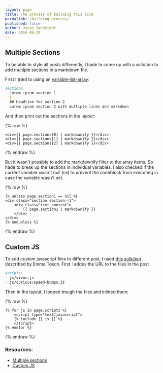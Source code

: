 ```yaml
---
layout: page
title: The process of building this site
permalink: /building-process/
published: false
author: Jonas Sandstedt
date: 2016-06-29
---
```


## Multiple Sections
To be able to style all posts differently, I hade to come up with a sollution to add multiple sections in a markdown file.

First I tried to using an [variable-list-array][multiple-sections]:

```markdown
sections:
- Lorem ipsum section 1.
- |
  ## Headline for section 2
  Lorem ipsum section 2 with multiple lines and markdown
```
And then print out the sections in the layout:

{% raw %}
```liquid
<div>{{ page.sections[0] | markdownify }}</div>
<div>{{ page.sections[1] | markdownify }}</div>
<div>{{ page.sections[2] | markdownify }}</div>
```
{% endraw %}

But it wasn't possible to add the markdownify filter to the array items. So hade to break up the sections in individual variables. I also checked if the current variable wasn't null (nil) to prevent the codeblock from executing in case the variable wasn't set.

{% raw %}
```liquid
{% unless page.section1 == nil %}
<div class="section section--1">
    <div class="text-content">
        {{ page.section1 | markdownify }}
    </div>
</div>
{% endunless %}
```
{% endraw %}

## Custom JS
To add custom javascript files to different post, I used [this sollution][custom-js] described by Emma Tosch. First I addes the URL to the files in the post

```markdown
scripts: 
- js/vivus.js
- js/curious/speed-bumps.js
```

Then in the layout, I looped trough the files and inlined them:

{% raw %}
```liquid
{% for js in page.scripts %}
    <script type="text/javascript">
    {% include {{ js }} %}
    </script>
{% endfor %}
```
{% endraw %}


### Resources:

* [Multiple sections][multiple-sections]
* [Custom JS][custom-js]

[multiple-sections]: https://github.com/jekyll/jekyll/issues/246#issuecomment-1639375
[custom-js]: http://etosch.github.io/2016/03/09/using-custom-javascript-in-jekyll-blogs.html